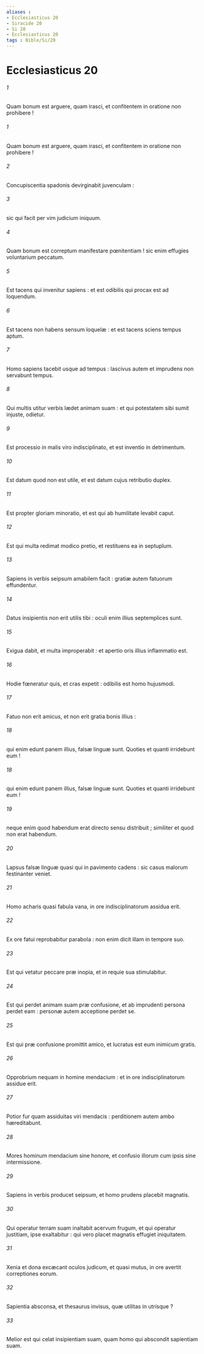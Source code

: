 ```yaml
---
aliases : 
- Ecclesiasticus 20
- Siracide 20
- Si 20
- Ecclesiasticus 20
tags : Bible/Si/20
---
```


# Ecclesiasticus 20

###### 1
Quam bonum est arguere, quam irasci, et confitentem in oratione non prohibere !
###### 1
Quam bonum est arguere, quam irasci, et confitentem in oratione non prohibere !
###### 2
Concupiscentia spadonis devirginabit juvenculam :
###### 3
sic qui facit per vim judicium iniquum.
###### 4
Quam bonum est correptum manifestare pœnitentiam ! sic enim effugies voluntarium peccatum.
###### 5
Est tacens qui invenitur sapiens : et est odibilis qui procax est ad loquendum.
###### 6
Est tacens non habens sensum loquelæ : et est tacens sciens tempus aptum.
###### 7
Homo sapiens tacebit usque ad tempus : lascivus autem et imprudens non servabunt tempus.
###### 8
Qui multis utitur verbis lædet animam suam : et qui potestatem sibi sumit injuste, odietur.
###### 9
Est processio in malis viro indisciplinato, et est inventio in detrimentum.
###### 10
Est datum quod non est utile, et est datum cujus retributio duplex.
###### 11
Est propter gloriam minoratio, et est qui ab humilitate levabit caput.
###### 12
Est qui multa redimat modico pretio, et restituens ea in septuplum.
###### 13
Sapiens in verbis seipsum amabilem facit : gratiæ autem fatuorum effundentur.
###### 14
Datus insipientis non erit utilis tibi : oculi enim illius septemplices sunt.
###### 15
Exigua dabit, et multa improperabit : et apertio oris illius inflammatio est.
###### 16
Hodie fœneratur quis, et cras expetit : odibilis est homo hujusmodi.
###### 17
Fatuo non erit amicus, et non erit gratia bonis illius :
###### 18
qui enim edunt panem illius, falsæ linguæ sunt. Quoties et quanti irridebunt eum !
###### 18
qui enim edunt panem illius, falsæ linguæ sunt. Quoties et quanti irridebunt eum !
###### 19
neque enim quod habendum erat directo sensu distribuit ; similiter et quod non erat habendum.
###### 20
Lapsus falsæ linguæ quasi qui in pavimento cadens : sic casus malorum festinanter veniet.
###### 21
Homo acharis quasi fabula vana, in ore indisciplinatorum assidua erit.
###### 22
Ex ore fatui reprobabitur parabola : non enim dicit illam in tempore suo.
###### 23
Est qui vetatur peccare præ inopia, et in requie sua stimulabitur.
###### 24
Est qui perdet animam suam præ confusione, et ab imprudenti persona perdet eam : personæ autem acceptione perdet se.
###### 25
Est qui præ confusione promittit amico, et lucratus est eum inimicum gratis.
###### 26
Opprobrium nequam in homine mendacium : et in ore indisciplinatorum assidue erit.
###### 27
Potior fur quam assiduitas viri mendacis : perditionem autem ambo hæreditabunt.
###### 28
Mores hominum mendacium sine honore, et confusio illorum cum ipsis sine intermissione.
###### 29
Sapiens in verbis producet seipsum, et homo prudens placebit magnatis.
###### 30
Qui operatur terram suam inaltabit acervum frugum, et qui operatur justitiam, ipse exaltabitur : qui vero placet magnatis effugiet iniquitatem.
###### 31
Xenia et dona excæcant oculos judicum, et quasi mutus, in ore avertit correptiones eorum.
###### 32
Sapientia absconsa, et thesaurus invisus, quæ utilitas in utrisque ?
###### 33
Melior est qui celat insipientiam suam, quam homo qui abscondit sapientiam suam.
